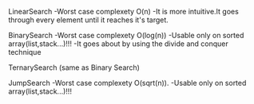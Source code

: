 LinearSearch
-Worst case complexety O(n)
-It is more intuitive.It goes through every element until it reaches it's target.

BinarySearch
-Worst case complexety O(log(n))
-Usable only on sorted array(list,stack...)!!!
-It goes about by using the divide and conquer technique

TernarySearch
(same as Binary Search)

JumpSearch
-Worst case complexety O(sqrt(n)).
-Usable only on sorted array(list,stack...)!!! 
